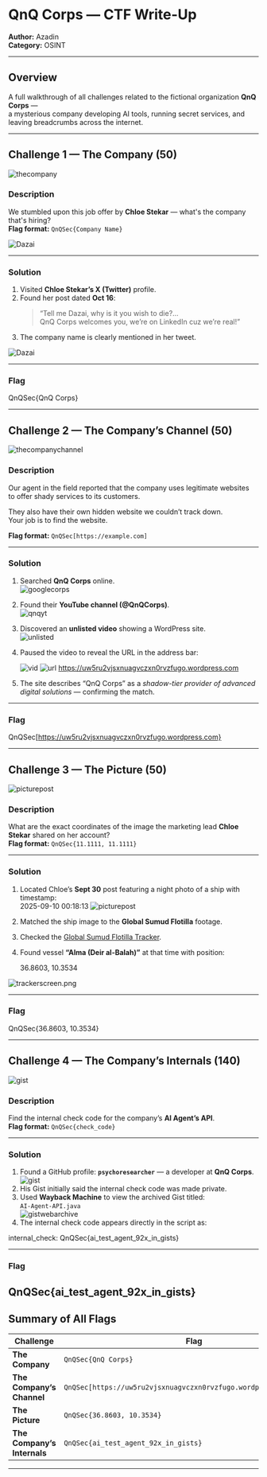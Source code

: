# QnQ Corps — CTF Write-Up

**Author:** Azadin  
**Category:** OSINT  

---

## Overview

A full walkthrough of all challenges related to the fictional organization **QnQ Corps** —  
a mysterious company developing AI tools, running secret services, and leaving breadcrumbs across the internet.

---

## Challenge 1 — The Company (50)

![thecompany](images/thecompany.png)

### Description
We stumbled upon this job offer by **Chloe Stekar** — what's the company that's hiring?  
**Flag format:** `QnQSec{Company Name}`

![Dazai](images/dazai2.png)

---

### Solution
1. Visited **Chloe Stekar’s X (Twitter)** profile.  
2. Found her post dated **Oct 16**:
   > “Tell me Dazai, why is it you wish to die?...  
   > QnQ Corps welcomes you, we’re on LinkedIn cuz we’re real!”  
3. The company name is clearly mentioned in her tweet.

![Dazai](images/Dazaipost.png)

---

### Flag
QnQSec{QnQ Corps}

---

## Challenge 2 — The Company’s Channel (50)

![thecompanychannel](images/thecompanychannel.png)

### Description
Our agent in the field reported that the company uses legitimate websites  
to offer shady services to its customers.  

They also have their own hidden website we couldn’t track down.  
Your job is to find the website.  

**Flag format:** `QnQSec[https://example.com]`

---

### Solution
1. Searched **QnQ Corps** online.  
   ![googlecorps](images/googlecorps.png)
2. Found their **YouTube channel (@QnQCorps)**.  
   ![qnqyt](images/qnqyt.png)
3. Discovered an **unlisted video** showing a WordPress site.  
   ![unlisted](images/unlistedvid.png)
4. Paused the video to reveal the URL in the address bar:

   ![vid](images/vidqnq.png)
   ![url](images/url.png)
https://uw5ru2vjsxnuagvczxn0rvzfugo.wordpress.com


6. The site describes “QnQ Corps” as a *shadow-tier provider of advanced digital solutions* — confirming the match.  



---

### Flag
QnQSec[https://uw5ru2vjsxnuagvczxn0rvzfugo.wordpress.com}


---

## Challenge 3 — The Picture (50)

![picturepost](images/thepicture.png)

### Description
What are the exact coordinates of the image the marketing lead **Chloe Stekar** shared on her account?  
**Flag format:** `QnQSec{11.1111, 11.1111}`

---

### Solution
1. Located Chloe’s **Sept 30** post featuring a night photo of a ship with timestamp:  
2025-09-10 00:18:13
   ![picturepost](images/picturepost.png)
3. Matched the ship image to the **Global Sumud Flotilla** footage.  
4. Checked the [Global Sumud Flotilla Tracker](https://globalsumudflotilla.org/tracker/).  
5. Found vessel **“Alma (Deir al-Balah)”** at that time with position:

   36.8603, 10.3534 

![trackerscreen.png](images/trackerscreen.png)

---

### Flag
QnQSec{36.8603, 10.3534}

---

## Challenge 4 — The Company’s Internals (140)

![gist](images/thecompanyinternals.png)

### Description
Find the internal check code for the company’s **AI Agent’s API**.  
**Flag format:** `QnQSec{check_code}`

---

### Solution
1. Found a GitHub profile: **`psychoresearcher`** — a developer at **QnQ Corps**.
   ![gist](images/thecompanyinternals.png)
2. His Gist initially said the internal check code was made private.  
3. Used **Wayback Machine** to view the archived Gist titled:  
   `AI-Agent-API.java`  
   ![gistwebarchive](images/gistwebarchive.png)
4. The internal check code appears directly in the script as:  

internal_check: QnQSec{ai_test_agent_92x_in_gists}


---

### Flag
QnQSec{ai_test_agent_92x_in_gists}
---

## Summary of All Flags

| Challenge                 | Flag                                                                 |
|----------------------------|----------------------------------------------------------------------|
| **The Company**            | `QnQSec{QnQ Corps}`                                                 |
| **The Company’s Channel**  | `QnQSec[https://uw5ru2vjsxnuagvczxn0rvzfugo.wordpress.com/about/]`  |
| **The Picture**            | `QnQSec{36.8603, 10.3534}`                                          |
| **The Company’s Internals**| `QnQSec{ai_test_agent_92x_in_gists}`    

---
